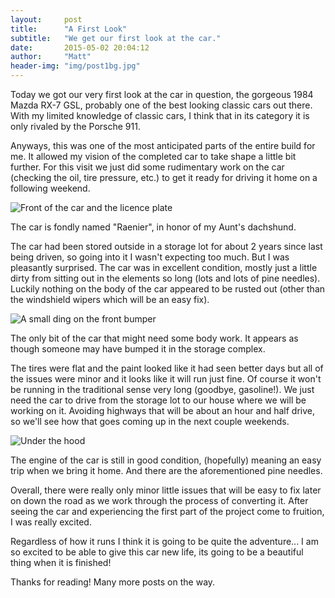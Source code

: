```yaml
---
layout:     post
title:      "A First Look"
subtitle:   "We get our first look at the car."
date:       2015-05-02 20:04:12
author:     "Matt"
header-img: "img/post1bg.jpg"
---
```


<p>Today we got our very first look at the car in question, the gorgeous 1984 Mazda RX-7 GSL, probably one of the best looking classic cars out there. With my limited knowledge of classic cars, I think that in its category it is only rivaled by the Porsche 911. </p>

<p>Anyways, this was one of the most anticipated parts of the entire build for me. It allowed my vision of the completed car to take shape a little bit further. For this visit we just did some rudimentary work on the car (checking the oil, tire pressure, etc.) to get it ready for driving it home on a following weekend.</p>

<img src="{{ site.baseurl }}/img/post1-1.jpg" alt="Front of the car and the licence plate">

<span class="caption text-muted">The car is fondly named "Raenier", in honor of my Aunt's dachshund.</span>

<p>The car had been stored outside in a storage lot for about 2 years since last being driven, so going into it I wasn't expecting too much. But I was pleasantly surprised. The car was in excellent condition, mostly just a little dirty from sitting out in the elements so long (lots and lots of pine needles). Luckily nothing on the body of the car appeared to be rusted out (other than the windshield wipers which will be an easy fix).</p>

<img src="{{ site.baseurl }}/img/post1-2.jpg" alt="A small ding on the front bumper">

<span class="caption text-muted">The only bit of the car that might need some body work. It appears as though someone may have bumped it in the storage complex.</span>

<p>The tires were flat and the paint looked like it had seen better days but all of the issues were minor and it looks like it will run just fine. Of course it won't be running in the traditional sense very long (goodbye, gasoline!). We just need the car to drive from the storage lot to our house where we will be working on it. Avoiding highways that will be about an hour and half drive, so we'll see how that goes coming up in the next couple weekends.</p>

<img src="{{ site.baseurl }}/img/post1-3.jpg" alt="Under the hood">

<span class="caption text-muted">The engine of the car is still in good condition, (hopefully) meaning an easy trip when we bring it home. And there are the aforementioned pine needles.</span>

<p>Overall, there were really only minor little issues that will be easy to fix later on down the road as we work through the process of converting it. After seeing the car and experiencing the first part of the project come to fruition, I was really excited.</p>

<p>Regardless of how it runs I think it is going to be quite the adventure... I am so excited to be able to give this car new life, its going to be a beautiful thing when it is finished!</p>

<p>Thanks for reading! Many more posts on the way.</p>


